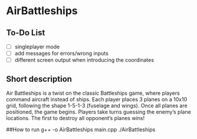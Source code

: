 # AirBattleships

## To-Do List

- [ ] singleplayer mode
- [ ] add messages for errors/wrong inputs
- [ ] different screen output when introducing the coordinates

## Short description

  Air Battleships is a twist on the classic Battleships game, where players command aircraft instead of ships. Each player places 3 planes on a 10x10 grid, following the shape 1-5-1-3 (fuselage and wings).
Once all planes are positioned, the game begins. Players take turns guessing the enemy’s plane locations. The first to destroy all opponent’s planes wins!

##How to run
g++ -o AirBattleships main.cpp
./AirBattleships
